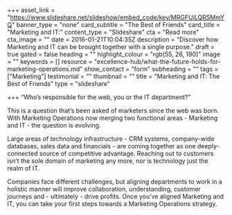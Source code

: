 +++
asset_link = "https://www.slideshare.net/slideshow/embed_code/key/MRGFUiLQRSMmYQ"
banner_type = "none"
card_subtitle = "The Best of Friends"
card_title = "Marketing and IT:"
content_type = "Slideshare"
cta = "Read more"
cta_image = ""
date = 2016-01-21T10:04:35Z
description = "Discover how Marketing and IT can be brought together with a single purpose."
draft = true
gated = false
heading = ""
highlight_colour = "rgb(55, 26, 190)"
image = ""
keywords = []
resource = "excellence-hub/what-the-future-holds-for-marketing-operations.md"
show_contact = "form"
subheading = ""
tags = ["Marketing"]
testimonial = ""
thumbnail = ""
title = "Marketing and IT: The Best of Friends"
type = "slideshare"

+++
“Who’s responsible for the web, you or the IT department?”

This is a question that’s been asked of marketers since the web was born. With Marketing Operations now merging two functional areas - Marketing and IT - the question is evolving.

Large areas of technology infrastructure - CRM systems, company-wide databases, sales data and financials - are coming together as one deeply-connected source of competitive advantage. Reaching out to customers isn’t the sole domain of marketing any more, nor is technology just the realm of IT.

Companies face different challenges, but aligning departments to work in a holistic manner will improve collaboration, understanding, customer journeys and - ultimately - drive profits. Once you’ve aligned Marketing and IT, you can take your first steps towards a Marketing Operations strategy.